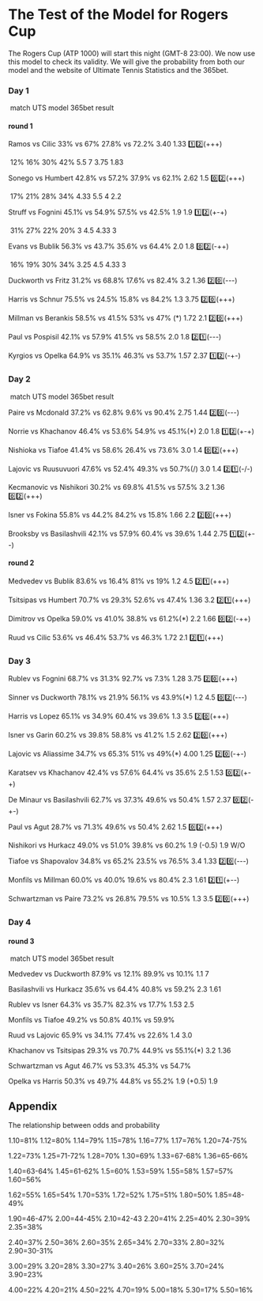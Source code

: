# The Test of the Model for Rogers Cup

The Rogers Cup (ATP 1000) will start this night (GMT-8 23:00). We now use this model to check its validity. We will give the probability from both our model and the website of Ultimate Tennis Statistics and the 365bet.

### Day 1

​     match                   	 UTS                   model                        365bet                      result

#### round 1

Ramos vs Cilic      	33%  vs  67%      27.8% vs 72.2%           3.40         1.33              :one::two:(+++)

​																12% 16% 30% 42%      5.5   7   3.75   1.83

Sonego vs Humbert   42.8% vs 57.2%    37.9% vs 62.1%          2.62          1.5  		      :zero::two:(+++)

​																17% 21% 28% 34%		4.33  5.5  4  2.2 

Struff vs Fognini       45.1% vs 54.9%     57.5% vs 42.5%         1.9            1.9               :one::two:(+-+)

​																 31% 27% 22% 20%  	 3   4.5  4.33   3

Evans vs Bublik        56.3% vs 43.7%     35.6% vs 64.4%         2.0            1.8               :zero::two:(-++)

​																 16% 19% 30% 34%       3.25 4.5 4.33 3 

Duckworth vs Fritz    31.2% vs 68.8%     17.6% vs 82.4%         3.2            1.36             :two::zero:(---)

Harris vs Schnur        75.5% vs 24.5%    15.8% vs 84.2%			1.3            3.75 	    	:two::zero:(+++)

Millman vs Berankis   58.5% vs 41.5%      53% vs 47% (*)       1.72           2.1   		    :two::zero:(+++)

Paul vs Pospisil          42.1% vs 57.9%     41.5% vs 58.5%         2.0            1.8			   :two::one:(---)

Kyrgios vs Opelka      64.9% vs 35.1%     46.3% vs 53.7%        1.57          2.37             :one::two:(-+-)

### Day 2

​     match                   	 UTS                   model                        365bet                      result

Paire vs Mcdonald       37.2% vs 62.8%    9.6% vs 90.4%          2.75         1.44				:two::zero:(---)

Norrie vs Khachanov    46.4% vs 53.6%   54.9% vs 45.1%(*)     2.0           1.8				 :one::two:(+-+)​

Nishioka vs Tiafoe       41.4% vs 58.6%	26.4% vs 73.6% 		 3.0           1.4			     :zero::two:(+++)

Lajovic vs Ruusuvuori  47.6% vs 52.4%    49.3% vs 50.7%(/)     3.0           1.4				  :two::one:(-/-)

Kecmanovic vs Nishikori 30.2% vs 69.8%  41.5% vs 57.5%        3.2           1.36		   	:zero::two:(+++)

Isner vs Fokina             55.8% vs 44.2%    84.2% vs 15.8%        1.66         2.2			    :two::zero:(+++)

Brooksby vs Basilashvili 42.1% vs 57.9%   60.4% vs 39.6%        1.44         2.75             :one::two:(+--)

#### round 2

Medvedev vs Bublik      83.6% vs 16.4%      81% vs 19%          1.2           4.5              :two::one:(+++)   

Tsitsipas vs Humbert      70.7% vs 29.3%     52.6% vs 47.4%      1.36         3.2				 :two::one:(+++)

Dimitrov vs Opelka        59.0% vs 41.0%     38.8% vs 61.2%(*)  2.2          1.66             :zero::two:(-++)

Ruud vs Cilic                53.6% vs 46.4%     53.7% vs 46.3%      1.72         2.1              :two::one:(+++)

### Day 3

Rublev vs Fognini         68.7% vs 31.3%     92.7% vs 7.3% 		1.28         3.75             :two::zero:(+++)

Sinner vs Duckworth      78.1% vs 21.9%    56.1% vs 43.9%(*)   1.2           4.5              :zero::two:(---)

Harris vs Lopez             65.1% vs 34.9%    60.4% vs 39.6%       1.3           3.5              :two::zero:(+++)

Isner vs Garin               60.2% vs 39.8%     58.8% vs 41.2%      1.5           2.62             :two::zero:(+++)

Lajovic vs Aliassime      34.7% vs 65.3%     51% vs 49%(*)       4.00         1.25              :two::zero:(-+-)

Karatsev vs Khachanov  42.4% vs 57.6%      64.4% vs 35.6%      2.5          1.53              :zero::two:(+-+)

De Minaur vs Basilashvili 62.7% vs 37.3%    49.6% vs 50.4%     1.57        2.37              ​ :zero::two:(-+-)

Paul vs Agut					28.7% vs 71.3%      49.6% vs 50.4%      2.62         1.5               :zero::two:(+++)

Nishikori vs Hurkacz     49.0% vs 51.0%       39.8% vs 60.2%      1.9  (-0.5)  1.9               W/O

Tiafoe vs Shapovalov     34.8% vs 65.2%       23.5% vs 76.5%      3.4          1.33             :two::zero:(---)​

Monfils vs Millman       60.0% vs 40.0%       19.6% vs 80.4%      2.3          1.61             :two::one:(+--)

Schwartzman vs Paire    73.2% vs 26.8%       79.5% vs 10.5%      1.3           3.5              :two::zero:(+++)

### Day 4

#### round 3

​     match                   	          UTS                     model                 365bet                      result

Medvedev vs Duckworth     87.9% vs 12.1%      89.9% vs 10.1%      1.1       7

Basilashvili vs Hurkacz       35.6% vs 64.4%      40.8% vs 59.2%      2.3      1.61

Rublev vs Isner                  64.3% vs 35.7%      82.3% vs 17.7%     1.53     2.5

Monfils vs Tiafoe               49.2% vs 50.8%      40.1% vs 59.9%     

Ruud vs Lajovic                 65.9% vs 34.1%      77.4% vs 22.6%     1.4      3.0

Khachanov vs Tsitsipas        29.3% vs 70.7%      44.9% vs 55.1%(*) 3.2      1.36

Schwartzman vs Agut          46.7% vs 53.3%      45.3% vs 54.7%

Opelka vs Harris                 50.3% vs 49.7%      44.8% vs 55.2%    1.9 (+0.5) 1.9

## Appendix

The relationship between odds and probability

1.10=81%   1.12=80%   1.14=79%   1.15=78%   1.16=77%   1.17=76%   1.20=74-75%

1.22=73%   1.25=71-72%   1.28=70%   1.30=69%   1.33=67-68%   1.36=65-66%

1.40=63-64%   1.45=61-62%   1.5=60%   1.53=59%   1.55=58%   1.57=57%   1.60=56%

1.62=55%   1.65=54%   1.70=53%   1.72=52%   1.75=51%   1.80=50%   1.85=48-49%

1.90=46-47%   2.00=44-45%    2.10=42-43   2.20=41%   2.25=40%   2.30=39%   2.35=38%

2.40=37%   2.50=36%   2.60=35%   2.65=34%   2.70=33%   2.80=32%   2.90=30-31%

3.00=29%   3.20=28%   3.30=27%   3.40=26%   3.60=25%   3.70=24%   3.90=23%

4.00=22%   4.20=21%   4.50=22%   4.70=19%   5.00=18%   5.30=17%   5.50=16%
